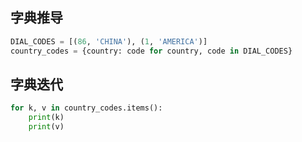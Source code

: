 ## 字典推导
```python
DIAL_CODES = [(86, 'CHINA'), (1, 'AMERICA')]
country_codes = {country: code for country, code in DIAL_CODES}
```
## 字典迭代
```python
for k, v in country_codes.items():
    print(k)
    print(v)
```